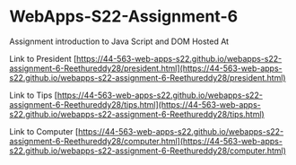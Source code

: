# WebApps-S22-Assignment-6
Assignment introduction to Java Script and DOM
Hosted At

Link to President [https://44-563-web-apps-s22.github.io/webapps-s22-assignment-6-Reethureddy28/president.html](https://44-563-web-apps-s22.github.io/webapps-s22-assignment-6-Reethureddy28/president.html)

Link to Tips [https://44-563-web-apps-s22.github.io/webapps-s22-assignment-6-Reethureddy28/tips.html](https://44-563-web-apps-s22.github.io/webapps-s22-assignment-6-Reethureddy28/tips.html)

Link to Computer [https://44-563-web-apps-s22.github.io/webapps-s22-assignment-6-Reethureddy28/computer.html](https://44-563-web-apps-s22.github.io/webapps-s22-assignment-6-Reethureddy28/computer.html)

